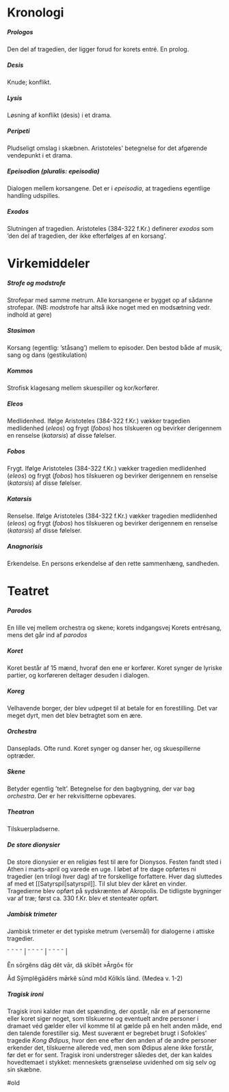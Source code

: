            
# Kronologi

##### Prologos
Den del af tragedien, der ligger forud for korets entré. En prolog.

 ##### Desis
Knude; konflikt.

##### Lysis
Løsning af konflikt (desis) i et drama.  

##### Peripeti

Pludseligt omslag i skæbnen. Aristoteles' betegnelse for det afgørende vendepunkt i et drama.

##### Epeisodion (pluralis: epeisodia)
Dialogen mellem korsangene. Det er i _epeisodia_, at tragediens egentlige handling udspilles.

##### Exodos
Slutningen af tragedien. Aristoteles (384-322 f.Kr.) definerer _exodos_ som ’den del af tragedien, der ikke efterfølges af en korsang’.

# Virkemiddeler

##### Strofe og modstrofe
Strofepar med samme metrum. Alle korsangene er bygget op af sådanne strofepar. (NB: *mod*strofe har altså ikke noget med en modsætning vedr. indhold at gøre)

##### Stasimon
Korsang (egentlig: ’ståsang’) mellem to episoder. Den bestod både af musik, sang og dans (gestikulation)

##### Kommos
Strofisk klagesang mellem skuespiller og kor/korfører.

##### Eleos
Medlidenhed. Ifølge Aristoteles (384-322 f.Kr.) vækker tragedien medlidenhed (_eleos_) og frygt (_fobos_) hos tilskueren og bevirker derigennem en renselse (_katarsis_) af disse følelser.

##### Fobos
Frygt. Ifølge Aristoteles (384-322 f.Kr.) vækker tragedien medlidenhed (_eleos_) og frygt (_fobos_) hos tilskueren og bevirker derigennem en renselse (_katarsis_) af disse følelser.

##### Katarsis
Renselse. Ifølge Aristoteles (384-322 f.Kr.) vækker tragedien medlidenhed (_eleos_) og frygt (_fobos_) hos tilskueren og bevirker derigennem en renselse (_katarsis_) af disse følelser.

##### Anagnorisis
Erkendelse. En persons erkendelse af den rette sammenhæng, sandheden.




# Teatret
##### Parodos
En lille vej mellem orchestra og skene; korets indgangsvej
Korets entrésang, mens det går ind af _parodos_


##### Koret
Koret består af 15 mænd, hvoraf den ene er korfører. Koret synger de lyriske partier, og korføreren deltager desuden i dialogen.

##### Koreg
Velhavende borger, der blev udpeget til at betale for en forestilling. Det var meget dyrt, men det blev betragtet som en ære.

##### Orchestra
Danseplads. Ofte rund. Koret synger og danser her, og skuespillerne optræder.

##### Skene
Betyder egentlig ’telt’. Betegnelse for den bagbygning, der var bag _orchestra_. Der er her rekvisitterne opbevares.
 
##### Theatron
Tilskuerpladserne.
  
##### De store dionysier

De store dionysier er en religiøs fest til ære for Dionysos. Festen fandt sted i Athen i marts-april og varede en uge. I løbet af tre dage opførtes ni tragedier (en trilogi hver dag) af tre forskellige forfattere. Hver dag sluttedes af med et [[Satyrspil|satyrspil]]. Til slut blev der kåret en vinder. Tragedierne blev opført på sydskrænten af Akropolis. De tidligste bygninger var af træ; først ca. 330 f.Kr. blev et stenteater opført.

##### Jambisk trimeter

Jambisk trimeter er det typiske metrum (versemål) for dialogerne i attiske tragedier.

˘ ˉ ˘ ˉ | ˘ ˉ ˘ ˉ | ˘ ˉ ˘ ˉ |

Ĕn sōrgĕns dāg dĕt vār, dă skībĕt »Ārgŏ« fōr

Ăd Sȳmplĕgādĕrs mø̄rkĕ sūnd mŏd Kōlkĭs lānd. (Medea v. 1-2)

##### Tragisk ironi

Tragisk ironi kalder man det spænding, der opstår, når en af personerne eller koret siger noget, som tilskuerne og eventuelt andre personer i dramaet véd gælder eller vil komme til at gælde på en helt anden måde, end den talende forestiller sig. Mest suverænt er begrebet brugt i Sofokles’ tragedie _Kong Ødipus_, hvor den ene efter den anden af de andre personer erkender det, tilskuerne allerede ved, men som Ødipus alene ikke forstår, før det er for sent. Tragisk ironi understreger således det, der kan kaldes hovedtemaet i stykket: menneskets grænseløse uvidenhed om sig selv og sin skæbne.


#old 